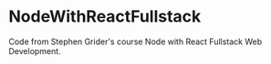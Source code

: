 # NodeWithReactFullstack
Code from Stephen Grider's course Node with React Fullstack Web Development.
